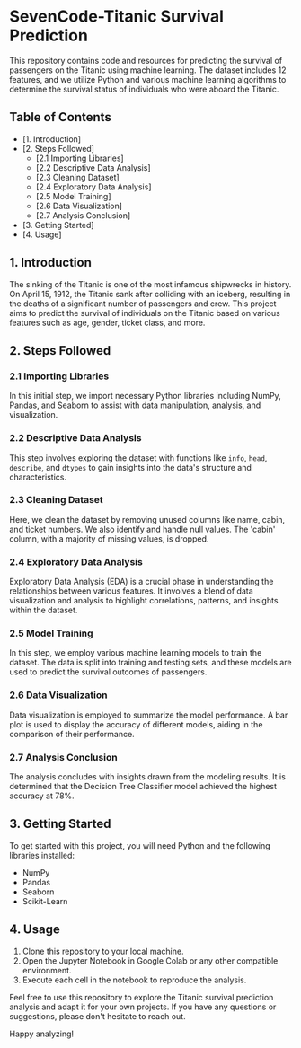 # SevenCode-Titanic Survival Prediction

This repository contains code and resources for predicting the survival of passengers on the Titanic using machine learning. The dataset includes 12 features, and we utilize Python and various machine learning algorithms to determine the survival status of individuals who were aboard the Titanic.

## Table of Contents
- [1. Introduction]
- [2. Steps Followed]
  - [2.1 Importing Libraries]
  - [2.2 Descriptive Data Analysis]
  - [2.3 Cleaning Dataset]
  - [2.4 Exploratory Data Analysis]
  - [2.5 Model Training]
  - [2.6 Data Visualization]
  - [2.7 Analysis Conclusion]
- [3. Getting Started]
- [4. Usage]

## 1. Introduction

The sinking of the Titanic is one of the most infamous shipwrecks in history. On April 15, 1912, the Titanic sank after colliding with an iceberg, resulting in the deaths of a significant number of passengers and crew. This project aims to predict the survival of individuals on the Titanic based on various features such as age, gender, ticket class, and more.

## 2. Steps Followed

### 2.1 Importing Libraries

In this initial step, we import necessary Python libraries including NumPy, Pandas, and Seaborn to assist with data manipulation, analysis, and visualization.

### 2.2 Descriptive Data Analysis

This step involves exploring the dataset with functions like `info`, `head`, `describe`, and `dtypes` to gain insights into the data's structure and characteristics.

### 2.3 Cleaning Dataset

Here, we clean the dataset by removing unused columns like name, cabin, and ticket numbers. We also identify and handle null values. The 'cabin' column, with a majority of missing values, is dropped.

### 2.4 Exploratory Data Analysis

Exploratory Data Analysis (EDA) is a crucial phase in understanding the relationships between various features. It involves a blend of data visualization and analysis to highlight correlations, patterns, and insights within the dataset.

### 2.5 Model Training

In this step, we employ various machine learning models to train the dataset. The data is split into training and testing sets, and these models are used to predict the survival outcomes of passengers.

### 2.6 Data Visualization

Data visualization is employed to summarize the model performance. A bar plot is used to display the accuracy of different models, aiding in the comparison of their performance.

### 2.7 Analysis Conclusion

The analysis concludes with insights drawn from the modeling results. It is determined that the Decision Tree Classifier model achieved the highest accuracy at 78%.

## 3. Getting Started

To get started with this project, you will need Python and the following libraries installed:

- NumPy
- Pandas
- Seaborn
- Scikit-Learn

## 4. Usage

1. Clone this repository to your local machine.
2. Open the Jupyter Notebook in Google Colab or any other compatible environment.
3. Execute each cell in the notebook to reproduce the analysis.

Feel free to use this repository to explore the Titanic survival prediction analysis and adapt it for your own projects. 
If you have any questions or suggestions, please don't hesitate to reach out.

Happy analyzing!
